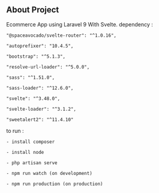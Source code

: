 ## About Project


Ecommerce App using Laravel 9 With Svelte.
dependency :

    "@spaceavocado/svelte-router": "^1.0.16",

    "autoprefixer": "10.4.5",
    
    "bootstrap": "^5.1.3",
    
    "resolve-url-loader": "^5.0.0",
    
    "sass": "^1.51.0",
    
    "sass-loader": "^12.6.0",
    
    "svelte": "^3.48.0",
    
    "svelte-loader": "^3.1.2",
    
    "sweetalert2": "^11.4.10"

to run :

    - install composer

    - install node

    - php artisan serve

    - npm run watch (on development)

    - npm run production (on production)
